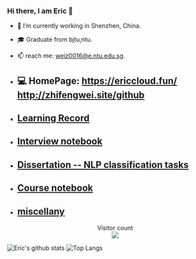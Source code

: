 ### Hi there, I am Eric 👋

* 🔭 I’m currently working in Shenzhen, China.    

* 🎓 Graduate from bjtu,ntu.  

* 📫 reach me: weiz0016@e.ntu.edu.sg.  

* 💻 HomePage: 
 https://ericcloud.fun/  
 http://zhifengwei.site/github
  ------

* ## [Learning Record]( https://github.com/EricOo0/zhifengwei.blog)

* ## [Interview notebook](https://github.com/EricOo0/interview_prepare)
 
* ## [Dissertation -- NLP classification tasks]( https://github.com/EricOo0/Dissertation)

* ## [Course notebook](https://github.com/EricOo0/NTU_EEE_SP_course)

* ## [miscellany](https://github.com/EricOo0/my_repo)

<p align="center"> 
  Visitor count<br>
  <img src="https://profile-counter.glitch.me/EricOo0/count.svg" />
</p>  

![Eric's github stats](https://github-readme-stats.vercel.app/api?username=EricOo0&theme=vue-dark)
![Top Langs](https://github-readme-stats.vercel.app/api/top-langs/?username=EricOo0&theme=vue-dark)  

<!--
**EricOo0/EricOo0** is a ✨ _special_ ✨ repository because its `README.md` (this file) appears on your GitHub profile.

Here are some ideas to get you started:

- 🔭 I’m currently working on ...
- 🌱 I’m currently learning ...
- 👯 I’m looking to collaborate on ...
- 🤔 I’m looking for help with ...
- 💬 Ask me about ...
- 📫 How to reach me: ...
- 😄 Pronouns: ...
- ⚡ Fun fact: ...
  -->

